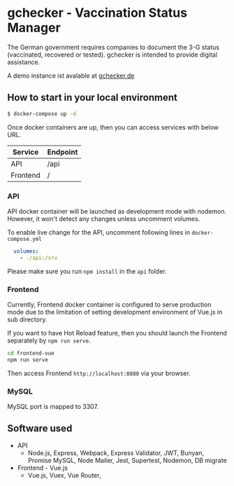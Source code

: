 # gchecker - Vaccination Status Manager

The German government requires companies to document the 3-G status (vaccinated,
recovered or tested). gchecker is intended to provide digital assistance.

A demo instance ist avalable at [gchecker.de](https://gchecker.de)

## How to start in your local environment

```sh
$ docker-compose up -d
```

Once docker containers are up, then you can access services with below URL.

| Service  | Endpoint |
| -------- | -------- |
| API      | /api     |
| Frontend | /        |


### API

API docker container will be launched as development mode with nodemon. However,
it won't detect any changes unless uncomment volumes.

To enable live change for the API, uncomment following lines in
`docker-compose.yml`

```yaml
  volumes:
    - ./api:/srv
```

Please make sure you run `npm install` in the `api` folder.

### Frontend

Currently, Frontend docker container is configured to serve production mode due
to the limitation of setting development environment of Vue.js in sub directory.

If you want to have Hot Reload feature, then you should launch the Frontend
separately by `npm run serve`.

```sh
cd frontend-vue
npm run serve
```

Then access Frontend  `http://localhost:8080` via your browser.

### MySQL

MySQL port is mapped to 3307.

## Software used

- API
  - Node.js, Express, Webpack, Express Validator, JWT, Bunyan, Promise MySQL,
	Node Mailer, Jest, Supertest, Nodemon, DB
    migrate
- Frontend - Vue.js
  - Vue.js, Vuex, Vue Router,


